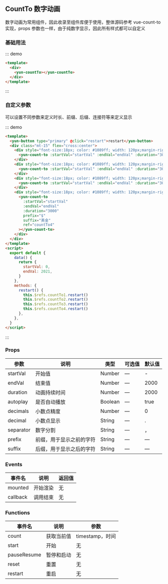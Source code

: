 ## CountTo 数字动画

数字动画为常用组件，因此收录至组件库便于使用，整体源码参考 vue-count-to 实现，props 参数也一样，由于纯数字显示，因此所有样式都可以自定义

### 基础用法

::: demo

```html
<template>
  <div>
    <yun-countTo></yun-countTo>
  </div>
</template>
```

:::

### 自定义参数

可以设置不同参数来定义时长、前缀、后缀、连接符等来定义显示

::: demo

```html
<template>
  <yun-button type="primary" @click="restart">restart</yun-button>
  <div class="mt-15" flex="cross:center">
    <div style="font-size:18px; color: #1089ff; width: 120px;margin-right:16px;">
      <yun-count-to :startVal="startVal" :endVal="endVal" :duration="3000" ref="countTo1"></yun-count-to>
    </div>
    <div style="font-size:18px; color: #1089ff; width: 120px;margin-right:16px;">
      <yun-count-to :startVal="startVal" :endVal="endVal" :duration="3000" :decimals="2" ref="countTo2"></yun-count-to>
    </div>
    <div style="font-size:18px; color: #1089ff; width: 120px;margin-right:16px;">
      <yun-count-to :startVal="startVal" :endVal="endVal" :duration="3000" separator="" ref="countTo3"></yun-count-to>
    </div>
    <div style="font-size:18px; color: #1089ff; width: 120px;margin-right:16px;">
      <yun-count-to
        :startVal="startVal"
        :endVal="endVal"
        :duration="3000"
        prefix="$"
        suffix="美金"
        ref="countTo4"
      ></yun-count-to>
    </div>
  </div>
</template>
<script>
  export default {
    data() {
      return {
        startVal: 0,
        endVal: 2021,
      }
    },
    methods: {
      restart() {
        this.$refs.countTo1.restart()
        this.$refs.countTo2.restart()
        this.$refs.countTo3.restart()
        this.$refs.countTo4.restart()
      },
    },
  }
</script>
```

:::

### Props

| 参数      | 说明                     | 类型    | 可选值 | 默认值 |
| --------- | ------------------------ | ------- | ------ | ------ |
| startVal  | 开始值                   | Number  | —      | -      |
| endVal    | 结束值                   | Number  | —      | 2000   |
| duration  | 动画持续时间             | Number  | —      | 2000   |
| autoplay  | 是否自动播放             | Boolean | —      | true   |
| decimals  | 小数点精度               | Number  | —      | 0      |
| decimal   | 小数点显示               | String  | —      | .      |
| separator | 数字分割                 | String  | —      | ，     |
| prefix    | 前缀，用于显示之前的字符 | String  | —      | —      |
| suffix    | 后缀，用于显示之后的字符 | String  | —      | —      |

### Events

| 事件名   | 说明     | 返回值 |
| -------- | -------- | ------ |
| mounted  | 开始渲染 | 无     |
| callback | 调用结束 | 无     |

### Functions

| 事件名      | 说明       | 参数            |
| ----------- | ---------- | --------------- |
| count       | 获取当前值 | timestamp，时间 |
| start       | 开始       | 无              |
| pauseResume | 暂停和启动 | 无              |
| reset       | 重置       | 无              |
| restart     | 重启       | 无              |
